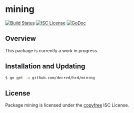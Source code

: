 mining
======

[![Build Status](http://img.shields.io/travis/decred/hcd.svg)](https://travis-ci.org/decred/hcd)
[![ISC License](http://img.shields.io/badge/license-ISC-blue.svg)](http://copyfree.org)
[![GoDoc](https://img.shields.io/badge/godoc-reference-blue.svg)](http://godoc.org/github.com/decred/hcd/mining)

## Overview

This package is currently a work in progress.

## Installation and Updating

```bash
$ go get -u github.com/decred/hcd/mining
```

## License

Package mining is licensed under the [copyfree](http://copyfree.org) ISC
License.
